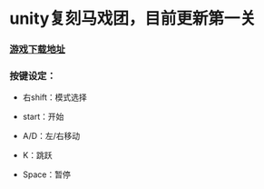 # unity复刻马戏团，目前更新第一关

### [游戏下载地址](https://pan.baidu.com/s/1-KyuV1qc3kxxehd41E5CXA?pwd=7j15)

### 按键设定：

* 右shift：模式选择

* start：开始

* A/D：左/右移动

* K：跳跃

* Space：暂停